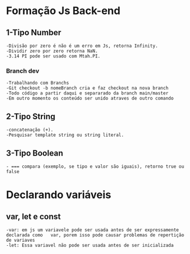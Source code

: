 # Formação Js Back-end

## 1-Tipo  Number
    -Divisão por zero é não é um erro em Js, retorna Infinity.
    -Dividir zero por zero retorna NaN.
    -3.14 PI pode ser usado com Mtah.PI.
    
### Branch dev
    -Trabalhando com Branchs
    -Git checkout -b nomeBranch cria e faz checkout na nova branch
    -Todo código a partir daqui e separarado da branch main/master
    -Em outro momento os conteúdo ser unido atraves de outro comando
## 2-Tipo String
    -concatenação (+).
    -Pesquisar template string ou string literal.
## 3-Tipo Boolean
    - === compara (exemplo, se tipo e valor são iguais), retorno true ou false
# Declarando variáveis

## var, let e const
    -var: em js um variavele pode ser usada antes de ser expressamente declarada como   var, porem isso pode causar problemas de repertição de variaves
    -let: Essa variavel não pode ser usada antes de ser inicializada

